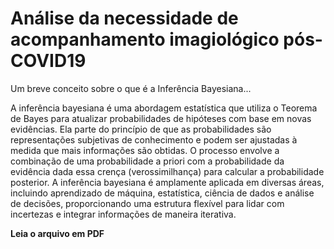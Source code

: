 # Análise da necessidade de acompanhamento imagiológico pós-COVID19

Um breve conceito sobre o que é a Inferência Bayesiana...

A inferência bayesiana é uma abordagem estatística que utiliza o Teorema de Bayes para atualizar probabilidades de hipóteses com base em novas evidências. Ela parte do princípio de que 
as probabilidades são representações subjetivas de conhecimento e podem ser ajustadas à medida que mais informações são obtidas. O processo envolve a combinação de uma probabilidade a priori 
com a probabilidade da evidência dada essa crença (verossimilhança) para calcular a probabilidade posterior. A inferência bayesiana é amplamente aplicada 
em diversas áreas, incluindo aprendizado de máquina, estatística, ciência de dados e análise de decisões, proporcionando uma estrutura flexível para lidar com incertezas e integrar 
informações de maneira iterativa.

**Leia o arquivo em PDF**
